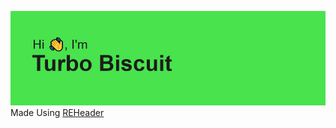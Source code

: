 ![Yes](https://raw.githubusercontent.com/TurboBiscuit/TurboBiscuit/master/header.png)
Made Using [REHeader](https://reheader.glitch.me/home)
